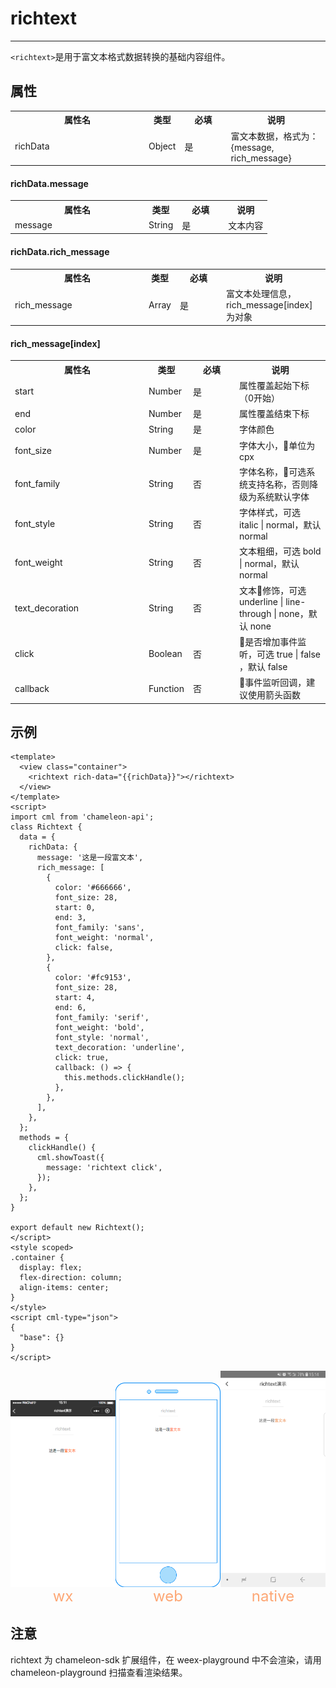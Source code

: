 # richtext

---

`<richtext>`是用于富文本格式数据转换的基础内容组件。

## 属性

<table>
  <tr>
    <th width="200px">属性名</th>
    <th>类型</th>
    <th width="60px">必填</th>
    <th>说明</th>
  </tr>
  <tr>
    <td>richData</td>
    <td>Object</td>
    <td>是</td>
    <td>富文本数据，格式为：{message, rich_message}</td>
  </tr>
</table>

#### richData.message

<table>
  <tr>
    <th width="200px">属性名</th>
    <th>类型</th>
    <th width="60px">必填</th>
    <th>说明</th>
  </tr>
  <tr>
    <td>message</td>
    <td>String</td>
    <td>是</td>
    <td>文本内容</td>
  </tr>
</table>

#### richData.rich_message

<table>
  <tr>
    <th width="200px">属性名</th>
    <th>类型</th>
    <th width="60px">必填</th>
    <th>说明</th>
  </tr>
  <tr>
    <td>rich_message</td>
    <td>Array</td>
    <td>是</td>
    <td>富文本处理信息，rich_message[index]为对象</td>
  </tr>
</table>

#### rich_message[index]

<table>
  <tr>
    <th width="200px">属性名</th>
    <th>类型</th>
    <th width="60px">必填</th>
    <th>说明</th>
  </tr>
  <tr>
    <td>start</td>
    <td>Number</td>
    <td>是</td>
    <td>属性覆盖起始下标（0开始）</td>
  </tr>
  <tr>
    <td>end</td>
    <td>Number</td>
    <td>是</td>
    <td>属性覆盖结束下标</td>
  </tr>
  <tr>
    <td>color</td>
    <td>String</td>
    <td>是</td>
    <td>字体颜色</td>
  </tr>
  <tr>
    <td>font_size</td>
    <td>Number</td>
    <td>是</td>
    <td>字体大小，单位为cpx</td>
  </tr>
  <tr>
    <td>font_family</td>
    <td>String</td>
    <td>否</td>
    <td>字体名称，可选系统支持名称，否则降级为系统默认字体</td>
  </tr>
  <tr>
    <td>font_style</td>
    <td>String</td>
    <td>否</td>
    <td>字体样式，可选 italic | normal，默认 normal</td>
  </tr>
  <tr>
    <td>font_weight</td>
    <td>String</td>
    <td>否</td>
    <td>文本粗细，可选 bold | normal，默认 normal</td>
  </tr>
  <tr>
    <td>text_decoration</td>
    <td>String</td>
    <td>否</td>
    <td>文本修饰，可选 underline | line-through | none，默认 none</td>
  </tr>
  <tr>
    <td>click</td>
    <td>Boolean</td>
    <td>否</td>
    <td>是否增加事件监听，可选 true | false ，默认 false</td>
  </tr>
  <tr>
    <td>callback</td>
    <td>Function</td>
    <td>否</td>
    <td>事件监听回调，建议使用箭头函数</td>
  </tr>
  
</table>

## 示例

```vue
<template>
  <view class="container">
    <richtext rich-data="{{richData}}"></richtext>
  </view>
</template>
<script>
import cml from 'chameleon-api';
class Richtext {
  data = {
    richData: {
      message: '这是一段富文本',
      rich_message: [
        {
          color: '#666666',
          font_size: 28,
          start: 0,
          end: 3,
          font_family: 'sans',
          font_weight: 'normal',
          click: false,
        },
        {
          color: '#fc9153',
          font_size: 28,
          start: 4,
          end: 6,
          font_family: 'serif',
          font_weight: 'bold',
          font_style: 'normal',
          text_decoration: 'underline',
          click: true,
          callback: () => {
            this.methods.clickHandle();
          },
        },
      ],
    },
  };
  methods = {
    clickHandle() {
      cml.showToast({
        message: 'richtext click',
      });
    },
  };
}

export default new Richtext();
</script>
<style scoped>
.container {
  display: flex;
  flex-direction: column;
  align-items: center;
}
</style>
<script cml-type="json">
{
  "base": {}
}
</script>
```

<div style="display: flex;flex-direction: row;justify-content: space-around; align-items: flex-end;">
  <div style="display: flex;flex-direction: column;align-items: center;">
    <img src="../images/richtext_wx.png" width="200px" />
    <text style="color: #fda775;font-size: 24px;">wx</text>
  </div>
  <div style="display: flex;flex-direction: column;align-items: center;">
    <img src="../images/richtext_web.png" width="200px" />
    <text style="color: #fda775;font-size: 24px;">web</text>
  </div>
  <div style="display: flex;flex-direction: column;align-items: center;">
    <img src="../images/richtext_weex.jpg" width="200px" />
    <text style="color: #fda775;font-size: 24px;">native</text>
  </div>
</div>

## 注意

richtext 为 chameleon-sdk 扩展组件，在 weex-playground 中不会渲染，请用 chameleon-playground 扫描查看渲染结果。
